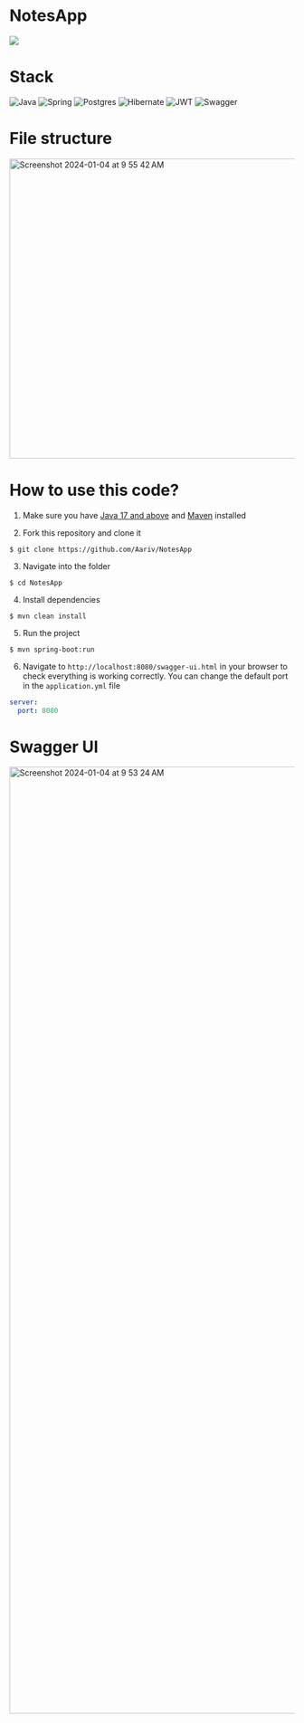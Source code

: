 # NotesApp
![](https://img.shields.io/badge/build-success-brightgreen.svg)

# Stack

![Java](https://img.shields.io/badge/java-%23ED8B00.svg?style=for-the-badge&logo=openjdk&logoColor=white)
![Spring](https://img.shields.io/badge/spring-%236DB33F.svg?style=for-the-badge&logo=spring&logoColor=white)
![Postgres](https://img.shields.io/badge/postgres-%23316192.svg?style=for-the-badge&logo=postgresql&logoColor=white)
![Hibernate](https://img.shields.io/badge/Hibernate-59666C?style=for-the-badge&logo=Hibernate&logoColor=white)
![JWT](https://img.shields.io/badge/JWT-black?style=for-the-badge&logo=JSON%20web%20tokens)
![Swagger](https://img.shields.io/badge/-Swagger-%23Clojure?style=for-the-badge&logo=swagger&logoColor=white)

# File structure

<img width="530" alt="Screenshot 2024-01-04 at 9 55 42 AM" src="https://github.com/Aariv/NotesApp/assets/11393142/7556bc89-9ebc-4af0-bccf-a74c724666d8">

# How to use this code?

1. Make sure you have [Java 17 and above](https://www.java.com/download/) and [Maven](https://maven.apache.org) installed

2. Fork this repository and clone it
  
```
$ git clone https://github.com/Aariv/NotesApp
```

3. Navigate into the folder  

```
$ cd NotesApp
```

4. Install dependencies

```
$ mvn clean install
```

5. Run the project

```
$ mvn spring-boot:run
```

6. Navigate to `http://localhost:8080/swagger-ui.html` in your browser to check everything is working correctly. You can change the default port in the `application.yml` file

```yml
server:
  port: 8080
```
# Swagger UI
<img width="1674" alt="Screenshot 2024-01-04 at 9 53 24 AM" src="https://github.com/Aariv/NotesApp/assets/11393142/0282bcf4-b3f2-4c72-8909-5c4302628ecf">
